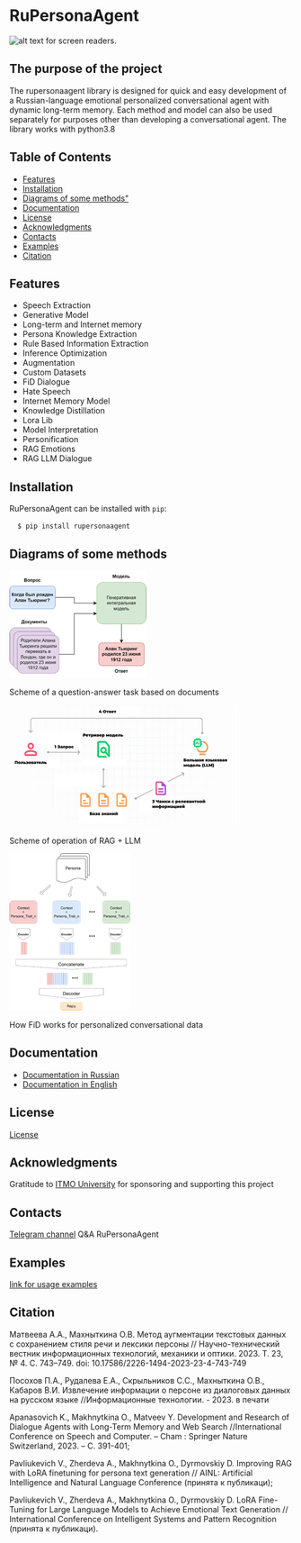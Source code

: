 # RuPersonaAgent
![alt text for screen readers](https://itmo.ru/file/pages/213/logo_na_plashke_russkiy_belyy.png "Text to show on mouseover").

## The purpose of the project
The rupersonaagent library is designed for quick and easy development of a Russian-language emotional personalized conversational agent with dynamic long-term memory. Each method and model can also be used separately for purposes other than developing a conversational agent.
The library works with python3.8
## Table of Contents

-  [Features](#features)
-  [Installation](#installation)
-  [Diagrams of some methods"](#project-structure)
-  [Documentation](#documentation)
-  [License](#license)
-  [Acknowledgments](#acknowledgments)
-  [Contacts](#contacts)
- [Examples](#examples)
-  [Citation](#citation)


## Features


* Speech Extraction
* Generative Model
* Long-term and Internet memory
* Persona Knowledge Extraction
* Rule Based Information Extraction
* Inference Optimization
* Augmentation
* Custom Datasets
* FiD Dialogue
* Hate Speech
* Internet Memory Model
* Knowledge Distillation
* Lora Lib
* Model Interpretation
* Personification
* RAG Emotions
* RAG LLM Dialogue



## Installation

RuPersonaAgent can be installed with ``pip``:

```
  $ pip install rupersonaagent
```


## Diagrams of some methods
![alt text](images/img.png)

Scheme of a question-answer task based on documents

![alt text](images/img_1.png)

Scheme of operation of RAG + LLM

![alt text](images/img_2.png)


How FiD works for personalized conversational data

## Documentation
- [Documentation in Russian](https://gitlab.com/Iolly/rupersonaagent/-/wikis/Документация)
- [Documentation in English](https://gitlab.com/Iolly/rupersonaagent/-/wikis/Documentation)


## License
[License](LICENSE)

## Acknowledgments
Gratitude to [ITMO University](https://itmo.ru) for sponsoring and supporting this project


## Contacts
[Telegram channel](<https://t.me/rupersonaagent>) Q&A RuPersonaAgent


## Examples

[link for usage examples](https://habr.com/ru/companies/spbifmo/articles/755514/)

## Citation


Матвеева А.А., Махныткина О.В. Метод аугментации текстовых данных с сохранением стиля речи и лексики персоны // Научно-технический вестник информационных технологий, механики и оптики. 2023. Т. 23, № 4. С. 743–749. doi: 10.17586/2226-1494-2023-23-4-743-749

Посохов П.А., Рудалева Е.А., Скрыльников С.С., Махныткина О.В., Кабаров В.И. Извлечение информации о персоне из диалоговых данных на русском языке //Информационные технологии. - 2023. в печати

Apanasovich K., Makhnytkina O., Matveev Y. Development and Research of Dialogue Agents with Long-Term Memory and Web Search //International Conference on Speech and Computer. – Cham : Springer Nature Switzerland, 2023. – С. 391-401;

Pavliukevich V., Zherdeva A., Makhnytkina O., Dyrmovskiy D. Improving RAG with LoRA finetuning for persona text generation // AINL: Artificial Intelligence and Natural Language Conference (принята к публикаци);

Pavliukevich V., Zherdeva A., Makhnytkina O., Dyrmovskiy D. LoRA Fine-Tuning for Large Language Models to Achieve Emotional Text Generation // International Conference on Intelligent Systems and Pattern Recognition (принята к публикаци).


